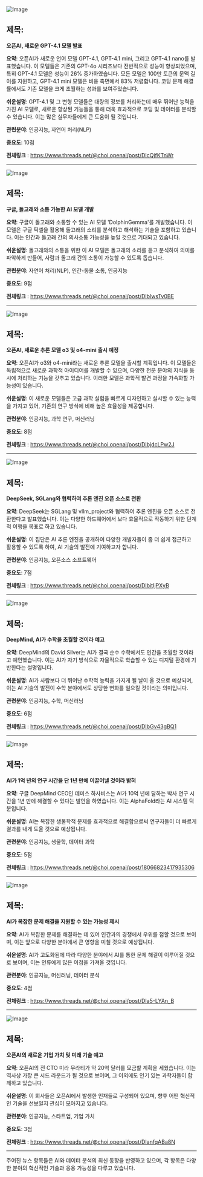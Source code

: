 ![Image](https://scontent-iad3-2.cdninstagram.com/v/t51.75761-15/490572694_17904933681112832_3835282221482793728_n.jpg?stp=dst-jpg_e35_tt6&_nc_cat=109&ccb=1-7&_nc_sid=18de74&_nc_ohc=edMVHQIgQ2wQ7kNvwHslnfH&_nc_oc=Adk_BAoXz36kVAh9U-vZJTdTEw6cuL0-vqg2CqPqot1gWxz_B9UnkokTJ-2W4RYCx6o&_nc_zt=23&_nc_ht=scontent-iad3-2.cdninstagram.com&edm=ACx9VUEEAAAA&_nc_gid=2hpDAT8pLdsBzpDNQ81u0w&oh=00_AfEOS52H9u56H6KyHnwth0J7b3Tsa7TXC9mw-kkHKJTroQ&oe=680363AE)

## 제목:
**오픈AI, 새로운 GPT-4.1 모델 발표**

**요약**:
오픈AI가 새로운 언어 모델 GPT-4.1, GPT-4.1 mini, 그리고 GPT-4.1 nano를 발표했습니다. 이 모델들은 기존의 GPT-4o 시리즈보다 전반적으로 성능이 향상되었으며, 특히 GPT-4.1 모델은 성능이 26% 증가하였습니다. 모든 모델은 100만 토큰의 문맥 길이를 지원하고, GPT-4.1 mini 모델은 비용 측면에서 83% 저렴합니다. 코딩 문제 해결률에서도 기존 모델을 크게 초월하는 성과를 보여주었습니다.

**쉬운설명**:
GPT-4.1 및 그 변형 모델들은 대량의 정보를 처리하는데 매우 뛰어난 능력을 가진 AI 모델로, 새로운 향상된 기능들을 통해 더욱 효과적으로 코딩 및 데이터를 분석할 수 있습니다. 이는 많은 실무자들에게 큰 도움이 될 것입니다.

**관련분야**:
인공지능, 자연어 처리(NLP)

**중요도**: 10점

**전체링크** :  https://www.threads.net/@choi.openai/post/DIcQjfKTnWr

---

![Image](https://scontent-iad3-1.cdninstagram.com/v/t51.71878-15/491427071_1393376785444556_2255675842458441392_n.jpg?stp=dst-jpg_e35_tt6&_nc_cat=104&ccb=1-7&_nc_sid=18de74&_nc_ohc=R_-7hT-IrdoQ7kNvwFwkvBz&_nc_oc=AdkJGfdzOS72yIE9AuUEpVYAEKrrZNgdmvW_-l7nY7vpqztNb-CO4u3mBhSGMSDDpAQ&_nc_zt=23&_nc_ht=scontent-iad3-1.cdninstagram.com&edm=ACx9VUEEAAAA&_nc_gid=2hpDAT8pLdsBzpDNQ81u0w&oh=00_AfGYP0e9KD8pl0PFsD7_WPi63s0ONgAxiH3DUPew2rRaUQ&oe=68034AAA)

## 제목:
**구글, 돌고래와 소통 가능한 AI 모델 개발**

**요약**:
구글이 돌고래와 소통할 수 있는 AI 모델 'DolphinGemma'를 개발했습니다. 이 모델은 구글 픽셀을 활용해 돌고래의 소리를 분석하고 해석하는 기술을 포함하고 있습니다. 이는 인간과 돌고래 간의 의사소통 가능성을 높일 것으로 기대되고 있습니다.

**쉬운설명**:
돌고래와의 소통을 위한 이 AI 모델은 돌고래의 소리를 듣고 분석하여 의미를 파악하게 만들어, 사람과 돌고래 간의 소통이 가능할 수 있도록 돕습니다.

**관련분야**:
자연어 처리(NLP), 인간-동물 소통, 인공지능

**중요도**: 9점

**전체링크** :  https://www.threads.net/@choi.openai/post/DIblwsTv0BE

---

![Image](https://scontent-iad3-2.cdninstagram.com/v/t51.75761-15/491429588_17904899973112832_9043083971728261262_n.jpg?stp=dst-jpg_e35_tt6&_nc_cat=100&ccb=1-7&_nc_sid=18de74&_nc_ohc=CeX3YIDrAnkQ7kNvwGEKiyd&_nc_oc=Adlx_OJauK0G1LZSgNq3rBLBwxnu6EyOFNBz18YhwMBnjsqsG7ZHf0FaSV-7uHgonn8&_nc_zt=23&_nc_ht=scontent-iad3-2.cdninstagram.com&edm=ACx9VUEEAAAA&_nc_gid=2hpDAT8pLdsBzpDNQ81u0w&oh=00_AfFhCK6uJ38AZ5Mlhi-SbeCtRMQjs_WBgHc2ro8uO1XYAA&oe=68035E9B)

## 제목:
**오픈AI, 새로운 추론 모델 o3 및 o4-mini 출시 예정**

**요약**:
오픈AI가 o3와 o4-mini라는 새로운 추론 모델을 출시할 계획입니다. 이 모델들은 독립적으로 새로운 과학적 아이디어를 개발할 수 있으며, 다양한 전문 분야의 지식을 동시에 처리하는 기능을 갖추고 있습니다. 이러한 모델은 과학적 발견 과정을 가속화할 가능성이 있습니다.

**쉬운설명**:
이 새로운 모델들은 고급 과학 실험을 빠르게 디자인하고 실시할 수 있는 능력을 가지고 있어, 기존의 연구 방식에 비해 높은 효율성을 제공합니다.

**관련분야**:
인공지능, 과학 연구, 머신러닝

**중요도**: 8점

**전체링크** :  https://www.threads.net/@choi.openai/post/DIbjdcLPw2J

---

![Image](https://scontent-iad3-1.cdninstagram.com/v/t51.71878-15/490767926_1878427939641465_7119910073725875107_n.jpg?stp=dst-jpg_e35_tt6&_nc_cat=110&ccb=1-7&_nc_sid=18de74&_nc_ohc=ZaKsZOKoenwQ7kNvwF_1e52&_nc_oc=Adl99YHVA7UhbuASCJbiH4l4pvdmB4Acd8da1aaQm3yW0g43VqoCxDp240IRot5PUZs&_nc_zt=23&_nc_ht=scontent-iad3-1.cdninstagram.com&edm=ACx9VUEEAAAA&_nc_gid=2hpDAT8pLdsBzpDNQ81u0w&oh=00_AfGKSYB9doJluQZAlKZplQBNToWG0FOvK7JNS_Qo2IEXlQ&oe=68037079)

## 제목:
**DeepSeek, SGLang와 협력하여 추론 엔진 오픈 소스로 전환**

**요약**:
DeepSeek는 SGLang 및 vllm_project와 협력하여 추론 엔진을 오픈 소스로 전환한다고 발표했습니다. 이는 다양한 하드웨어에서 보다 효율적으로 작동하기 위한 단계적 이행을 목표로 하고 있습니다.

**쉬운설명**:
이 집단은 AI 추론 엔진을 공개하여 다양한 개발자들이 좀 더 쉽게 접근하고 활용할 수 있도록 하여, AI 기술의 발전에 기여하고자 합니다.

**관련분야**:
인공지능, 오픈소스 소프트웨어

**중요도**: 7점

**전체링크** :  https://www.threads.net/@choi.openai/post/DIbitIjPXyB

---

![Image](https://scontent-iad3-1.cdninstagram.com/v/t51.71878-15/491461236_1723753665018496_805314617761256610_n.jpg?stp=dst-jpg_e35_tt6&_nc_cat=108&ccb=1-7&_nc_sid=18de74&_nc_ohc=I4u1NMeNOxAQ7kNvwHuiDiA&_nc_oc=AdnYwj2aQGZUul2C6-7Qd1xEJ0679cjP_7mhYI9ALZAZlzokhN_nSN2-KG-2SUM24qA&_nc_zt=23&_nc_ht=scontent-iad3-1.cdninstagram.com&edm=ACx9VUEEAAAA&_nc_gid=2hpDAT8pLdsBzpDNQ81u0w&oh=00_AfE3UmJlZoV7dua4Jm1C7y3wsg0wJ9wlQhhyV-9K1bqjOg&oe=68035453)

## 제목:
**DeepMind, AI가 수학을 초월할 것이라 예고**

**요약**:
DeepMind의 David Silver는 AI가 결국 순수 수학에서도 인간을 초월할 것이라고 예언했습니다. 이는 AI가 자기 방식으로 자율적으로 학습할 수 있는 디지털 환경에 기반한다는 설명입니다.

**쉬운설명**:
AI가 사람보다 더 뛰어난 수학적 능력을 가지게 될 날이 올 것으로 예상되며, 이는 AI 기술의 발전이 수학 분야에서도 상당한 변화를 일으킬 것이라는 의미입니다.

**관련분야**:
인공지능, 수학, 머신러닝

**중요도**: 6점

**전체링크** :  https://www.threads.net/@choi.openai/post/DIbGv43gBQ1

---

![Image](https://scontent-iad3-1.cdninstagram.com/v/t51.71878-15/491289649_1405943980774566_3901527968914874812_n.jpg?stp=dst-jpg_e35_tt6&_nc_cat=103&ccb=1-7&_nc_sid=18de74&_nc_ohc=wgyiOseUBHYQ7kNvwHl--Q4&_nc_oc=AdmW1Pwj5HV90EVxBryzvRoPTvzj4yojzG4KA-fVCOjrqKaE1rjGr0aODaL5IwBFhkE&_nc_zt=23&_nc_ht=scontent-iad3-2.cdninstagram.com&edm=ACx9VUEEAAAA&_nc_gid=2hpDAT8pLdsBzpDNQ81u0w&oh=00_AfEGxpOkAhuRnVHx0zRifKCtXtPPYLQ7kNypehv_E8u_pA&oe=68033B23)

## 제목:
**AI가 1억 년의 연구 시간을 단 1년 만에 이끌어낼 것이라 밝혀**

**요약**:
구글 DeepMind CEO인 데미스 하사비스는 AI가 10억 년에 달하는 박사 연구 시간을 1년 만에 해결할 수 있다는 발언을 하였습니다. 이는 AlphaFold라는 AI 시스템 덕분입니다.

**쉬운설명**:
AI는 복잡한 생물학적 문제를 효과적으로 해결함으로써 연구자들이 더 빠르게 결과를 내게 도울 것으로 예상됩니다.

**관련분야**:
인공지능, 생물학, 데이터 과학

**중요도**: 5점

**전체링크** :  https://www.threads.net/@choi.openai/post/18066823417935306

---

![Image](https://scontent-iad3-1.cdninstagram.com/v/t51.71878-15/491417848_2674168876102137_7112595798186919018_n.jpg?stp=dst-jpg_e35_tt6&_nc_cat=105&ccb=1-7&_nc_sid=18de74&_nc_ohc=h9AkQVao1GkQ7kNvwEAJLow&_nc_oc=AdnUEhsRIqDmlD7UY2HKraaE3y9ScP2o74C84VObvy9ap1Swk8jY3OOQyAUnJUGXzBk&_nc_zt=23&_nc_ht=scontent-iad3-2.cdninstagram.com&edm=ACx9VUEEAAAA&_nc_gid=2hpDAT8pLdsBzpDNQ81u0w&oh=00_AfG-QI8ML1XJo4K6zbeB0I9g3FmYDjlTo2KfX9g3K9rk5g&oe=680364B5)

## 제목:
**AI가 복잡한 문제 해결을 지원할 수 있는 가능성 제시**

**요약**:
AI가 복잡한 문제를 해결하는 데 있어 인간과의 경쟁에서 우위를 점할 것으로 보이며, 이는 앞으로 다양한 분야에서 큰 영향을 미칠 것으로 예상됩니다.

**쉬운설명**:
AI가 고도화됨에 따라 다양한 분야에서 AI를 통한 문제 해결이 이루어질 것으로 보이며, 이는 인류에게 많은 이점을 가져올 것입니다.

**관련분야**:
인공지능, 머신러닝, 데이터 분석

**중요도**: 4점

**전체링크** :  https://www.threads.net/@choi.openai/post/DIa5-LYAn_B

---

![Image](https://scontent-iad3-1.cdninstagram.com/v/t51.71878-15/491460865_1672102603511822_6430864325886632821_n.jpg?stp=dst-jpg_e35_tt6&_nc_cat=111&ccb=1-7&_nc_sid=18de74&_nc_ohc=f7K8yD3Du-wQ7kNvwFM8kL3&_nc_oc=AdmbJ7EB1j709tQcm3FR8XFDC1LMA-VPCJGyE8Xk38mf0IcMu9DH7u-N8hIzWDzl7SA&_nc_zt=23&_nc_ht=scontent-iad3-2.cdninstagram.com&edm=ACx9VUEEAAAA&_nc_gid=2hpDAT8pLdsBzpDNQ81u0w&oh=00_AfF3UFGFNERC93sfs-opeM_f5HgSt7gtOMAyu4RAiBVR6w&oe=680354BF)

## 제목:
**오픈AI의 새로운 기업 가치 및 미래 기술 예고**

**요약**:
오픈AI의 전 CTO 미라 무라티가 약 20억 달러를 모금할 계획을 세웠습니다. 이는 역사상 가장 큰 시드 라운드가 될 것으로 보이며, 그 이외에도 인기 있는 과학자들이 함께하고 있습니다.

**쉬운설명**:
이 회사들은 오픈AI에서 발생한 인재들로 구성되어 있으며, 향후 어떤 혁신적인 기술을 선보일지 관심이 모아지고 있습니다.

**관련분야**:
인공지능, 스타트업, 기업 가치

**중요도**: 3점

**전체링크** :  https://www.threads.net/@choi.openai/post/DIanfqABa8N

---

주어진 뉴스 항목들은 AI와 데이터 분석의 최신 동향을 반영하고 있으며, 각 항목은 다양한 분야의 혁신적인 기술과 응용 가능성을 다루고 있습니다.